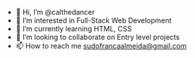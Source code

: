 - 👋 Hi, I’m @calthedancer
- 👀 I’m interested in Full-Stack Web Development
- 🌱 I’m currently learning HTML, CSS
- 💞️ I’m looking to collaborate on Entry level projects
- 📫 How to reach me sudofrancaalmeida@gmail.com

<!---
calthedancer/calthedancer is a ✨ special ✨ repository because its `README.md` (this file) appears on your GitHub profile.
You can click the Preview link to take a look at your changes.
--->
